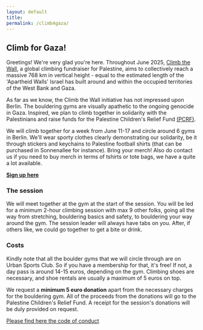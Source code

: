 ```yaml
---
layout: default
title:
permalink: /climb4gaza/
---
```


## Climb for Gaza!
Greetings! We're very glad you're here. Throughout June 2025, [Climb the Wall](https://climb-the-wall.org/), a global climbing fundraiser for Palestine, aims to collectively reach a massive 768 km in vertical height - equal to the estimated length of the 'Apartheid Walls' Israel has built around and within the occupied territories of the West Bank and Gaza.

As far as we know, the Climb the Wall initiative has not impressed upon Berlin. The bouldering gyms are visually apathetic to the ongoing genocide in Gaza. Inspired, we plan to climb together in solidarity with the Palestinians and raise funds for the Palestine Children's Relief Fund [(PCRF)](https://www.pcrf.net/).

We will climb together for a week from June 11-17 and circle around 6 gyms in Berlin. We'll wear sporty clothes clearly demonstrating our solidarity, be it through stickers and keychains to Palestine football shirts (that can be purchased in Sonnenallee for instance). Bring your merch! Also do contact us if you need to buy merch in terms of tshirts or tote bags, we have a quite a lot available.

[**Sign up here**](https://docs.google.com/forms/d/e/1FAIpQLSf-d8RXMtvUTZMfGZ9MxcMO8w_er61BaGtJHLQMhTXz63bJ1g/viewform?usp=dialog)

### The session
We will meet together at the gym at the start of the session. You will be led for a minimum 2-hour climbing session with max 9 other folks, going all the way from stretching, bouldering basics and safety, to bouldering your way around the gym. The session leader will always have tabs on you. After, if others like, we could go together to get a bite or drink.

### Costs
Kindly note that all the boulder gyms that we will circle through are on Urban Sports Club. So if you have a membership for that, it's free! If not, a day pass is around 14-15 euros, depending on the gym. Climbing shoes are necessary, and shoe rentals are usually a maximum of 5 euros on top.  

We request a **minimum 5 euro donation** apart from the necessary charges for the bouldering gym. All of the proceeds from the donations will go to the Palestine Children's Relief Fund. A receipt for the session's donations will be duly provided on request.

[Please find here the code of conduct]( {{site.url}}/climb4gazacoc/)
